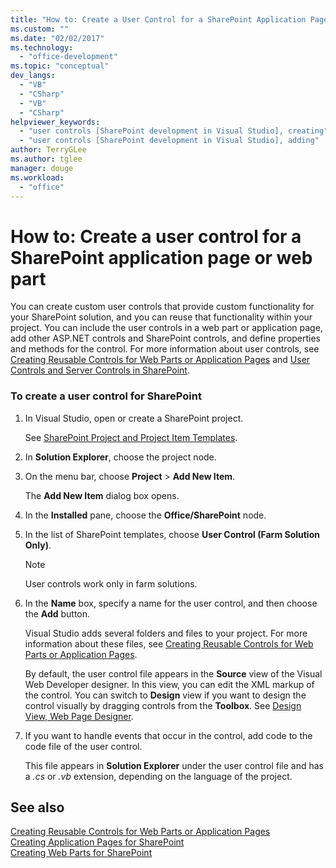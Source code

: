 ```yaml
---
title: "How to: Create a User Control for a SharePoint Application Page or Web Part | Microsoft Docs"
ms.custom: ""
ms.date: "02/02/2017"
ms.technology: 
  - "office-development"
ms.topic: "conceptual"
dev_langs: 
  - "VB"
  - "CSharp"
  - "VB"
  - "CSharp"
helpviewer_keywords: 
  - "user controls [SharePoint development in Visual Studio], creating"
  - "user controls [SharePoint development in Visual Studio], adding"
author: TerryGLee
ms.author: tglee
manager: douge
ms.workload: 
  - "office"
---
```

# How to: Create a user control for a SharePoint application page or web part
  You can create custom user controls that provide custom functionality for your SharePoint solution, and you can reuse that functionality within your project. You can include the user controls in a web part or application page, add other ASP.NET controls and SharePoint controls, and define properties and methods for the control. For more information about user controls, see [Creating Reusable Controls for Web Parts or Application Pages](../sharepoint/creating-reusable-controls-for-web-parts-or-application-pages.md) and [User Controls and Server Controls in SharePoint](http://blogs.msdn.com/b/kaevans/archive/2011/04/28/user-controls-and-server-controls-in-sharepoint.aspx).  
  
### To create a user control for SharePoint  
  
1.  In Visual Studio, open or create a SharePoint project.  
  
     See [SharePoint Project and Project Item Templates](../sharepoint/sharepoint-project-and-project-item-templates.md).  
  
2.  In **Solution Explorer**, choose the project node.  
  
3.  On the menu bar, choose **Project** > **Add New Item**.  
  
     The **Add New Item** dialog box opens.  
  
4.  In the **Installed** pane, choose the **Office/SharePoint** node.  
  
5.  In the list of SharePoint templates, choose **User Control (Farm Solution Only)**.  
  
    > [!NOTE]  
    >  User controls work only in farm solutions.  
  
6.  In the **Name** box, specify a name for the user control, and then choose the **Add** button.  
  
     Visual Studio adds several folders and files to your project. For more information about these files, see [Creating Reusable Controls for Web Parts or Application Pages](../sharepoint/creating-reusable-controls-for-web-parts-or-application-pages.md).  
  
     By default, the user control file appears in the **Source** view of the Visual Web Developer designer. In this view, you can edit the XML markup of the control. You can switch to **Design** view if you want to design the control visually by dragging controls from the **Toolbox**. See [Design View, Web Page Designer](http://msdn.microsoft.com/en-us/d8f2270a-357d-40a4-9b39-1a3f2366216d).  
  
7.  If you want to handle events that occur in the control, add code to the code file of the user control.  
  
     This file appears in **Solution Explorer** under the user control file and has a *.cs* or *.vb* extension, depending on the language of the project.  
  
## See also
 [Creating Reusable Controls for Web Parts or Application Pages](../sharepoint/creating-reusable-controls-for-web-parts-or-application-pages.md)   
 [Creating Application Pages for SharePoint](../sharepoint/creating-application-pages-for-sharepoint.md)   
 [Creating Web Parts for SharePoint](../sharepoint/creating-web-parts-for-sharepoint.md)  
  
